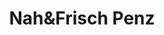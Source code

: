 ---
title: "Nah&Frisch Penz"
url: /margarethen-bei-knittelfeld/nahundfrisch-penz/
shop: Supermarkt
---